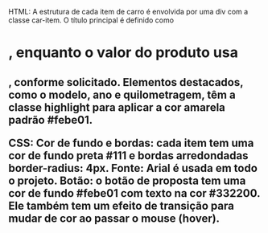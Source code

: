 HTML:
A estrutura de cada item de carro é envolvida por uma div com a classe car-item.
O título principal é definido como <h1>, enquanto o valor do produto usa <h2>, conforme solicitado.
Elementos destacados, como o modelo, ano e quilometragem, têm a classe highlight para aplicar a cor amarela padrão #febe01.

CSS:
Cor de fundo e bordas: cada item tem uma cor de fundo preta #111 e bordas arredondadas border-radius: 4px.
Fonte: Arial é usada em todo o projeto.
Botão: o botão de proposta tem uma cor de fundo #febe01 com texto na cor #332200. Ele também tem um efeito de transição para mudar de cor ao passar o mouse (hover).
